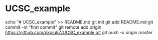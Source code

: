 # UCSC_example
echo "# UCSC_example" >> README.md
git init
git add README.md
git commit -m "first commit"
git remote add origin https://github.com/pkoiu87/UCSC_example.git
git push -u origin master

